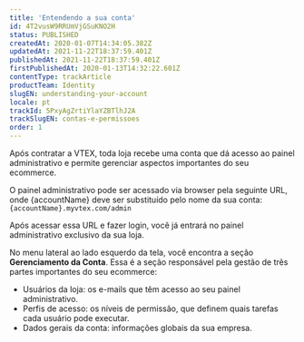 ```yaml
---
title: 'Entendendo a sua conta'
id: 4T2vusW9RRUmVjGSuKNO2H
status: PUBLISHED
createdAt: 2020-01-07T14:34:05.382Z
updatedAt: 2021-11-22T18:37:59.401Z
publishedAt: 2021-11-22T18:37:59.401Z
firstPublishedAt: 2020-01-13T14:32:22.601Z
contentType: trackArticle
productTeam: Identity
slugEN: understanding-your-account
locale: pt
trackId: 5PxyAgZrtiYlaYZBTlhJ2A
trackSlugEN: contas-e-permissoes
order: 1
---
```


Após contratar a VTEX, toda loja recebe uma conta que dá acesso ao painel administrativo e permite gerenciar aspectos importantes do seu ecommerce.

O painel administrativo pode ser acessado via browser pela seguinte URL, onde {accountName} deve ser substituído pelo nome da sua conta: `{accountName}.myvtex.com/admin`

Após acessar essa URL e fazer login, você já entrará no painel administrativo exclusivo da sua loja.

No menu lateral ao lado esquerdo da tela, você encontra a seção **Gerenciamento da Conta**. Essa é a seção responsável pela gestão de três partes importantes do seu ecommerce:
- Usuários da loja: os e-mails que têm acesso ao seu painel administrativo.
- Perfis de acesso: os níveis de permissão, que definem quais tarefas cada usuário pode executar.
- Dados gerais da conta: informações globais da sua empresa.
